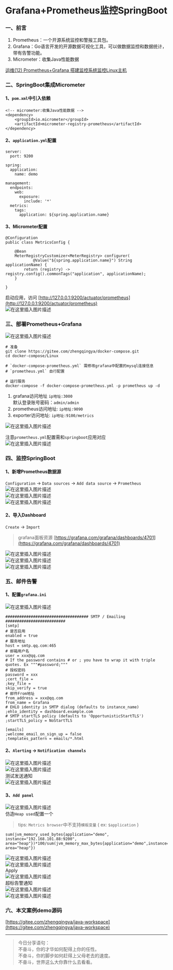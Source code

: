 # Grafana+Prometheus监控SpringBoot

### 一、前言

1. Prometheus：一个开源系统监控和警报工具包。
2. Grafana：Go语言开发的开源数据可视化工具，可以做数据监控和数据统计，带有告警功能。
3. Micrometer：收集Java性能数据

[运维(12) Prometheus+Grafana 搭建监控系统监控Linux主机](https://zhengqing.blog.csdn.net/article/details/120464947)

### 二、SpringBoot集成Micrometer

#### 1、`pom.xml`中引入依赖

```
<!-- micrometer:收集Java性能数据 -->
<dependency>
    <groupId>io.micrometer</groupId>
    <artifactId>micrometer-registry-prometheus</artifactId>
</dependency>
```

#### 2、`application.yml`配置

```
server:
  port: 9200

spring:
  application:
    name: demo

management:
  endpoints:
    web:
      exposure:
        include: '*'
  metrics:
    tags:
      application: ${spring.application.name}
```

#### 3、Micrometer配置

```
@Configuration
public class MetricsConfig {

    @Bean
    MeterRegistryCustomizer<MeterRegistry> configurer(
            @Value("${spring.application.name}") String applicationName) {
        return (registry) -> registry.config().commonTags("application", applicationName);
    }

}
```

启动应用，访问 [http://127.0.0.1:9200/actuator/prometheus](http://127.0.0.1:9200/actuator/prometheus)  
![在这里插入图片描述](https://img-blog.csdnimg.cn/c9ceb1278ce743f980c04e85b2ff2344.png?x-oss-process=image/watermark,type_d3F5LXplbmhlaQ,shadow_50,text_Q1NETiBA6YOR5riF,size_20,color_FFFFFF,t_70,g_se,x_16)

### 三、部署Prometheus+Grafana

![在这里插入图片描述](https://img-blog.csdnimg.cn/db65ec8e55d747a29b9763e4d7c4044a.png?x-oss-process=image/watermark,type_d3F5LXplbmhlaQ,shadow_50,text_Q1NETiBA6YOR5riF,size_20,color_FFFFFF,t_70,g_se,x_16)

```
# 准备
git clone https://gitee.com/zhengqingya/docker-compose.git
cd docker-compose/Linux

# `docker-compose-prometheus.yml` 需修改grafana中配置的mysql连接信息
# `prometheus.yml` 自行配置

# 运行服务
docker-compose -f docker-compose-prometheus.yml -p prometheus up -d
```

1. grafana访问地址 `ip地址:3000`  
   默认登录账号密码：`admin/admin`
2. prometheus访问地址: `ip地址:9090`
3. exporter访问地址: `ip地址:9100/metrics`

![在这里插入图片描述](https://img-blog.csdnimg.cn/8d4ada76671440139993d172158e79d7.png?x-oss-process=image/watermark,type_d3F5LXplbmhlaQ,shadow_50,text_Q1NETiBA6YOR5riF,size_20,color_FFFFFF,t_70,g_se,x_16)

注意`prometheus.yml`配置需和`springboot`应用对应  
![在这里插入图片描述](https://img-blog.csdnimg.cn/7b08f9b94eb34e93beb3a92a30c2019d.png?x-oss-process=image/watermark,type_d3F5LXplbmhlaQ,shadow_50,text_Q1NETiBA6YOR5riF,size_20,color_FFFFFF,t_70,g_se,x_16)

### 四、监控SpringBoot

#### 1、新增Prometheus数据源

`Configuration` -> `Data sources` -> `Add data source` -> `Prometheus`  
![在这里插入图片描述](https://img-blog.csdnimg.cn/78b899ecc47c47ac9041b6cbc2b39acb.png?x-oss-process=image/watermark,type_d3F5LXplbmhlaQ,shadow_50,text_Q1NETiBA6YOR5riF,size_20,color_FFFFFF,t_70,g_se,x_16)  
![在这里插入图片描述](https://img-blog.csdnimg.cn/db919f1efe9f4bbf9488f41d4b113307.png?x-oss-process=image/watermark,type_d3F5LXplbmhlaQ,shadow_50,text_Q1NETiBA6YOR5riF,size_20,color_FFFFFF,t_70,g_se,x_16)  
![在这里插入图片描述](https://img-blog.csdnimg.cn/38b4c638296f45c796b367af200ba9b3.png?x-oss-process=image/watermark,type_d3F5LXplbmhlaQ,shadow_50,text_Q1NETiBA6YOR5riF,size_20,color_FFFFFF,t_70,g_se,x_16)

#### 2、导入Dashboard

`Create` -> `Import`

> grafana面板资源 [https://grafana.com/grafana/dashboards/4701](https://grafana.com/grafana/dashboards/4701)

![在这里插入图片描述](https://img-blog.csdnimg.cn/053ec6365411408b8eb791aa3079b087.png?x-oss-process=image/watermark,type_d3F5LXplbmhlaQ,shadow_50,text_Q1NETiBA6YOR5riF,size_20,color_FFFFFF,t_70,g_se,x_16)  
![在这里插入图片描述](https://img-blog.csdnimg.cn/f1655c9f36e44114ba9fc3b484672305.png?x-oss-process=image/watermark,type_d3F5LXplbmhlaQ,shadow_50,text_Q1NETiBA6YOR5riF,size_20,color_FFFFFF,t_70,g_se,x_16)  
![在这里插入图片描述](https://img-blog.csdnimg.cn/2bdecb737d06465388819daa7d472b43.png?x-oss-process=image/watermark,type_d3F5LXplbmhlaQ,shadow_50,text_Q1NETiBA6YOR5riF,size_20,color_FFFFFF,t_70,g_se,x_16)

### 五、邮件告警

#### 1、配置`grafana.ini`

![在这里插入图片描述](https://img-blog.csdnimg.cn/8022ff90bd4944cca15fa5b7908a5806.png?x-oss-process=image/watermark,type_d3F5LXplbmhlaQ,shadow_50,text_Q1NETiBA6YOR5riF,size_20,color_FFFFFF,t_70,g_se,x_16)

```
#################################### SMTP / Emailing ##########################
[smtp]
# 是否启用
enabled = true
# 服务地址
host = smtp.qq.com:465
# 邮箱用户名
user = xxx@qq.com
# If the password contains # or ; you have to wrap it with triple quotes. Ex """#password;"""
# 授权密码
password = xxx
;cert_file =
;key_file =
skip_verify = true
# 邮件From地址
from_address = xxx@qq.com
from_name = Grafana
# EHLO identity in SMTP dialog (defaults to instance_name)
;ehlo_identity = dashboard.example.com
# SMTP startTLS policy (defaults to 'OpportunisticStartTLS')
;startTLS_policy = NoStartTLS

[emails]
;welcome_email_on_sign_up = false
;templates_pattern = emails/*.html
```

#### 2、`Alerting` -> `Notification channels`

![在这里插入图片描述](https://img-blog.csdnimg.cn/b45390050e654dadb339838fc7c19959.png?x-oss-process=image/watermark,type_d3F5LXplbmhlaQ,shadow_50,text_Q1NETiBA6YOR5riF,size_20,color_FFFFFF,t_70,g_se,x_16)  
![在这里插入图片描述](https://img-blog.csdnimg.cn/d4e81c9d6f1e4455a6605605e70fd901.png?x-oss-process=image/watermark,type_d3F5LXplbmhlaQ,shadow_50,text_Q1NETiBA6YOR5riF,size_20,color_FFFFFF,t_70,g_se,x_16)  
测试发送通知  
![在这里插入图片描述](https://img-blog.csdnimg.cn/28cf53f71dc548ee970e3e811abe5285.png?x-oss-process=image/watermark,type_d3F5LXplbmhlaQ,shadow_50,text_Q1NETiBA6YOR5riF,size_20,color_FFFFFF,t_70,g_se,x_16)

#### 3、`Add panel`

![在这里插入图片描述](https://img-blog.csdnimg.cn/7bdb2fadb48243f9b7a5cfe2f310b208.png?x-oss-process=image/watermark,type_d3F5LXplbmhlaQ,shadow_50,text_Q1NETiBA6YOR5riF,size_20,color_FFFFFF,t_70,g_se,x_16)  
仿造`Heap used`配置一个

> tips: `Metrics browser`中不支持`模板变量` ( ex: `$application` )

```
sum(jvm_memory_used_bytes{application="demo", instance="192.168.101.88:9200", area="heap"})*100/sum(jvm_memory_max_bytes{application="demo",instance="192.168.101.88:9200", area="heap"})
```

![在这里插入图片描述](https://img-blog.csdnimg.cn/33bfeae5c7124d09afd4f610b6afb7f5.png?x-oss-process=image/watermark,type_d3F5LXplbmhlaQ,shadow_50,text_Q1NETiBA6YOR5riF,size_20,color_FFFFFF,t_70,g_se,x_16)  
![在这里插入图片描述](https://img-blog.csdnimg.cn/35fc6382c36c4be8afd85af06aa1d7c6.png?x-oss-process=image/watermark,type_d3F5LXplbmhlaQ,shadow_50,text_Q1NETiBA6YOR5riF,size_20,color_FFFFFF,t_70,g_se,x_16)  
Apply  
![在这里插入图片描述](https://img-blog.csdnimg.cn/bb78b80be37547c9991023f56943666a.png?x-oss-process=image/watermark,type_d3F5LXplbmhlaQ,shadow_50,text_Q1NETiBA6YOR5riF,size_20,color_FFFFFF,t_70,g_se,x_16)  
超标告警通知  
![在这里插入图片描述](https://img-blog.csdnimg.cn/ae60b042770f41cbb19dc20fabf83932.png?x-oss-process=image/watermark,type_d3F5LXplbmhlaQ,shadow_50,text_Q1NETiBA6YOR5riF,size_20,color_FFFFFF,t_70,g_se,x_16)  
![在这里插入图片描述](https://img-blog.csdnimg.cn/8b1a153484f64b538cc4e989c5e353a8.png?x-oss-process=image/watermark,type_d3F5LXplbmhlaQ,shadow_50,text_Q1NETiBA6YOR5riF,size_20,color_FFFFFF,t_70,g_se,x_16)

### 六、本文案例demo源码

[https://gitee.com/zhengqingya/java-workspace](https://gitee.com/zhengqingya/java-workspace)

---

> 今日分享语句：  
> 不奋斗，你的才华如何配得上你的任性。  
> 不奋斗，你的脚步如何赶得上父母老去的速度。  
> 不奋斗，世界这么大你靠什么去看看。
